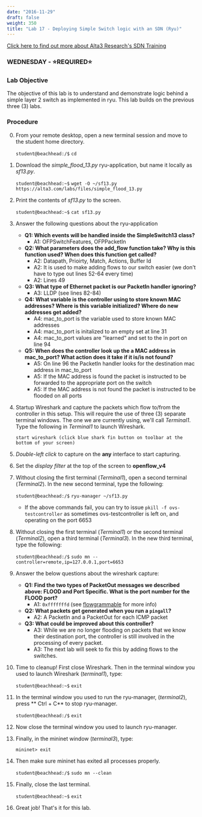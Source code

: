 ```yaml
---
date: "2016-11-29"
draft: false
weight: 350
title: "Lab 17 - Deploying Simple Switch logic with an SDN (Ryu)"
---
```

[Click here to find out more about Alta3 Research's SDN Training](https://alta3.com/courses/sdn)

### WEDNESDAY - &#x2B50;REQUIRED&#x2B50;

### Lab Objective
The objective of this lab is to understand and demonstrate logic behind a simple layer 2 switch as implemented in ryu. This lab builds on the previous three (3) labs.

### Procedure

0. From your remote desktop, open a new terminal session and move to the student home directory.

    `student@beachhead:/$` `cd`

0. Download the *simple_flood_13.py* ryu-application, but name it locally as *sf13.py*.

    `student@beachhead:~$` `wget -O ~/sf13.py https://alta3.com/labs/files/simple_flood_13.py`
 
0. Print the contents of *sf13.py* to the screen.

    `student@beachhead:~$` `cat sf13.py`

0. Answer the following questions about the ryu-application

    - **Q1: Which events will be handled inside the SimpleSwitch13 class?**
      - A1: OFPSwitchFeatures, OFPPacketIn
    - **Q2: What parameters does the add_flow function take?  Why is this function used?  When does this function get called?**
      - A2: Datapath, Prioirty, Match, Actions, Buffer Id
      - A2: It is used to make adding flows to our switch easier (we don't have to type out lines 52-64 every time)
      - A2: Lines 49
    - **Q3: What type of Ethernet packet is our PacketIn handler ignoring?**
      - A3: LLDP (see lines 82-84)
    - **Q4: What variable is the controller using to store known MAC addresses? Where is this variable initialized? Where do new addresses get added?**
      - A4: mac_to_port is the variable used to store known MAC addresses
      - A4: mac_to_port is initalized to an empty set at line 31
      - A4: mac_to_port values are "learned" and set to the in port on line 94
    - **Q5: When does the controller look up the a MAC address in mac_to_port?  What action does it take if it is/is not found?**
      - A5: On line 96 the PacketIn handler looks for the destination mac address in mac_to_port
      - A5: If the MAC address is found the packet is instructed to be forwarded to the appropriate port on the switch
      - A5: If the MAC address is not found the packet is instructed to be flooded on all ports

0. Startup Wireshark and capture the packets which flow to/from the controller in this setup. This will require the use of three (3) separate terminal windows. The one we are currently using, we'll call *Terminal1*. Type the following in *Terminal1* to launch Wireshark.

    `start wireshark (click blue shark fin button on toolbar at the bottom of your screen)`
    
0. *Double-left click* to capture on the **any** interface to start capturing.

0. Set the *display filter* at the top of the screen to **openflow_v4**

0. Without closing the first terminal (*Terminal1*), open a second terminal (*Terminal2*). In the new second terminal, type the following:

    `student@beachhead:/$` `ryu-manager ~/sf13.py`
    
    - If the above commands fail, you can try to issue `pkill -f ovs-testcontroller` as sometimes ovs-testcontroller is left on, and operating on the port 6653

0. Without closing the first terminal (*Terminal1*) or the second terminal (*Terminal2*), open a third terminal (*Terminal3*). In the new third terminal, type the following:

    `student@beachhead:/$` `sudo mn --controller=remote,ip=127.0.0.1,port=6653`

0. Answer the below questions about the wireshark capture:

    - **Q1: Find the two types of PacketOut messages we described above: FLOOD and Port Specific.  What is the port number for the FLOOD port?**
      - A1: `0xfffffffd` (see [flowgrammable](http://flowgrammable.org/sdn/openflow/ports/#tab_ofp_1_3_3) for more info)
    - **Q2: What packets get generated when you run a `pingall`?**
      - A2: A PacketIn and a PacketOut for each ICMP packet
    - **Q3: What could be improved about this controller?**
      - A3: While we are no longer flooding on packets that we know their destination port, the controller is still involved in the processing of every packet.
      - A3: The next lab will seek to fix this by adding flows to the switches.
      
0. Time to cleanup! First close Wireshark. Then in the terminal window you used to launch Wireshark (*terminal1*), type:

    `student@beachhead:~$` `exit`

0. In the terminal window you used to run the ryu-manager, (*terminal2*), press ** Ctrl + C** to stop ryu-manager.

    `student@beachhead:/$` `exit`

0. Now close the terminal window you used to launch ryu-manager.

0. Finally, in the mininet window (*terminal3*), type:

    `mininet> exit`
  
0. Then make sure mininet has exited all processes properly.

    `student@beachhead:/$` `sudo mn --clean`

0. Finally, close the last terminal.

    `student@beachhead:~$` `exit`
  
0. Great job! That's it for this lab.
